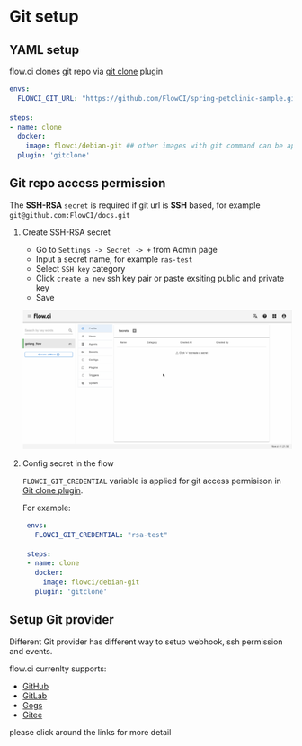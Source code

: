 # Git setup

## YAML setup

flow.ci clones git repo via [git clone](https://github.com/flowci-plugins/gitclone) plugin

```yaml
envs:
  FLOWCI_GIT_URL: "https://github.com/FlowCI/spring-petclinic-sample.git" ## Git repo address, support https or ssh

steps:
- name: clone
  docker:
    image: flowci/debian-git ## other images with git command can be applied here as well!
  plugin: 'gitclone'
```


## Git repo access permission

The __SSH-RSA__ `secret` is required if git url is __SSH__ based, for example `git@github.com:FlowCI/docs.git`

1. Create SSH-RSA secret

   - Go to `Settings -> Secret -> +` from Admin page
   - Input a secret name, for example `ras-test`
   - Select `SSH key` category
   - Click `create a new` ssh key pair or paste exsiting public and private key
   - Save

    ![how to create ssh-rsa secret](../../_images/secret/create_ssh_key.gif)

2. Config secret in the flow

   `FLOWCI_GIT_CREDENTIAL` variable is applied for git access permisison in [Git clone plugin](https://github.com/flowci-plugins/gitclone). 
   
   For example:

   ```yaml
    envs:
      FLOWCI_GIT_CREDENTIAL: "rsa-test"

    steps:
    - name: clone
      docker:
        image: flowci/debian-git
      plugin: 'gitclone'
   ```

## Setup Git provider

Different Git provider has different way to setup webhook, ssh permission and events.

flow.ci currenlty supports:

- [GitHub](en/git/github.md)
- [GitLab](en/git/gitlab.md)
- [Gogs](en/git/gogs.md)
- [Gitee](en/git/gitee.md)

please click around the links for more detail
